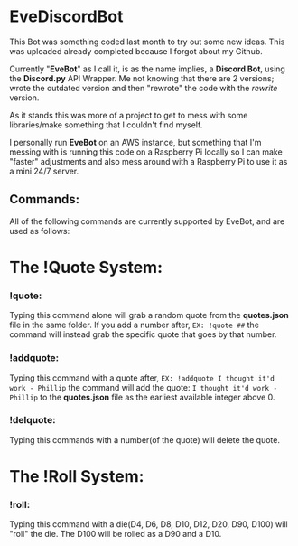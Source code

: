 # EveDiscordBot
This Bot was something coded last month to try out some new ideas. This was uploaded already completed because I forgot about my Github.

Currently "**EveBot**" as I call it, is as the name implies, a **Discord Bot**, using the **Discord.py** API Wrapper. Me not knowing that there are 2 versions; wrote the outdated version and then "rewrote" the code with the *rewrite* version.

As it stands this was more of a project to get to mess with some libraries/make something that I couldn't find myself.

I personally run **EveBot** on an AWS instance, but something that I'm messing with is running this code on a Raspberry Pi locally so I can make "faster" adjustments and also mess around with a Raspberry Pi to use it as a mini 24/7 server.

## Commands:
All of the following commands are currently supported by EveBot, and are used as follows:

# The !Quote System:
### !quote:
Typing this command alone will grab a random quote from the **quotes.json** file in the same folder.
If you add a number after, `EX: !quote ##` the command will instead grab the specific quote that goes by that number.

### !addquote:
Typing this command with a quote after, `EX: !addquote I thought it'd work - Phillip` the command will add the quote: `I thought it'd work - Phillip` to the **quotes.json** file as the earliest available integer above 0.

### !delquote:
Typing this commands with a number(of the quote) will delete the quote.

# The !Roll System:
### !roll:
Typing this command with a die(D4, D6, D8, D10, D12, D20, D90, D100) will "roll" the die.
The D100 will be rolled as a D90 and a D10.
